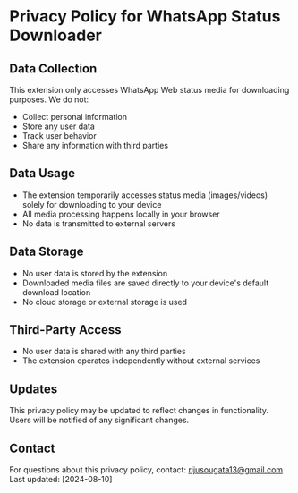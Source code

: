 # Privacy Policy for WhatsApp Status Downloader

## Data Collection

This extension only accesses WhatsApp Web status media for downloading purposes. We do not:

- Collect personal information
- Store any user data
- Track user behavior
- Share any information with third parties

## Data Usage

- The extension temporarily accesses status media (images/videos) solely for downloading to your device
- All media processing happens locally in your browser
- No data is transmitted to external servers

## Data Storage

- No user data is stored by the extension
- Downloaded media files are saved directly to your device's default download location
- No cloud storage or external storage is used

## Third-Party Access

- No user data is shared with any third parties
- The extension operates independently without external services

## Updates

This privacy policy may be updated to reflect changes in functionality. Users will be notified of any significant changes.

## Contact

For questions about this privacy policy, contact: rijusougata13@gmail.com
Last updated: [2024-08-10]
